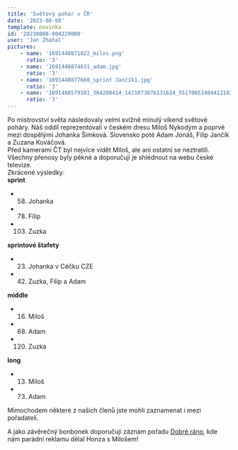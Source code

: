 ```yaml
---
title: 'Světový pohár v ČR'
date: '2023-08-08'
template: novinka
id: '20230808-004229000'
user: 'Jan Zháňal'
pictures:
    - name: '1691448871822_milos.png'
      ratio: '3'
    - name: '1691448874631_adam.jpg'
      ratio: '3'
    - name: '1691448877660_sprint Jančík1.jpg'
      ratio: '3'
    - name: '1691488579181_364200414_1411073076131624_5517065340441210383_n.jpg'
      ratio: '3'
---
```

Po mistrovství světa následovaly velmi svižně minulý víkend světové poháry. Náš oddíl reprezentovali v českém dresu Miloš Nykodým a poprvé mezi dospělými Johanka Šimková. Slovensko poté Adam Jonáš, Filip Jančík a Zuzana Kováčová.  
Před kamerami ČT byl nejvíce vidět Miloš, ale ani ostatní se neztratili. Všechny přenosy byly pěkné a doporučuji je shlédnout na webu české televize.  
Zkrácené výsledky:  
**sprint**

*   58.  Johanka
*   78.  Filip
*   103.  Zuzka

**sprintové štafety**

*   23.  Johanka v Céčku CZE
*   42.  Zuzka, Filip a Adam

**middle**

*   16.  Miloš
*   68.  Adam
*   120.  Zuzka

**long**

*   13.  Miloš
*   73.  Adam

Mimochodem některé z našich členů jste mohli zaznamenat i mezi pořadateli.

A jako závěrečný bonbonek doporučuji záznam pořadu [Dobré ráno](https://www.ceskatelevize.cz/porady/10435049455-dobre-rano/323291310020074), kde nám parádní reklamu dělal Honza s Milošem!
